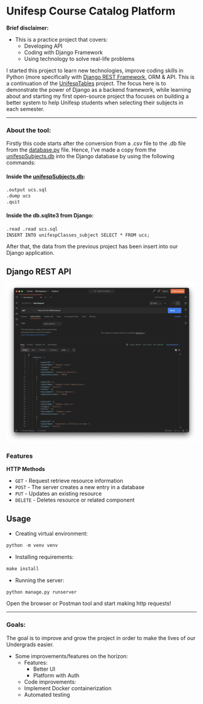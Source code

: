 # Unifesp Course Catalog Platform

**Brief disclaimer:**
- This is a practice project that covers:
    - Developing API
    - Coding with Django Framework
    - Using technology to solve real-life problems
    

I started this project to learn new technologies, improve coding skills in Python (more
specifically with [Django REST Framework](https://github.com/encode/django-rest-framework), ORM & API. This is a continuation of the
[UnifespTables](https://github.com/LewisDamy/Tabelas_de_UCs_Unifesp) project.
The focus here is to demonstrate the
power of Django as a backend framework, while learning about and starting
my first open-source project tha focuses on building a better system to help Unifesp students
when selecting their subjects in each semester.



***

### About the tool:

Firstly this code starts after the conversion from a .csv file to the .db file 
from the [database.py](https://github.com/LewisDamy/Tabelas_de_UCs_Unifesp/blob/main/database.py) file.
Hence, I've made a copy from the [unifespSubjects.db](https://github.com/LewisDamy/Tabelas_de_UCs_Unifesp/blob/main/unifespSubjects.db)
into the Django database by using the following commands:

#### Inside the [unifespSubjects.db](https://github.com/LewisDamy/Tabelas_de_UCs_Unifesp/blob/main/unifespSubjects.db):
```sqlite
.output ucs.sql
.dump ucs
.quit
```

#### Inside the db.sqlite3 from Django:
```sqlite
.read .read ucs.sql
INSERT INTO unifespClasses_subject SELECT * FROM ucs;
```

<p>
After that, the data from the previous project has been insert into our Django application.
</p>

## Django REST API
![Postman Request API](/images/PostManRequestAPI.png)

### **Features**

**HTTP Methods**
- `GET` - Request retrieve resource information
- `POST` - The server creates a new entry in a database
- `PUT` - Updates an existing resource
- `DELETE` - Deletes resource or related component 

Usage
---
- Creating virtual environment:
```python
python -m venv venv
```
- Installing requirements:
```makefile
make install
```
- Running the server:
```python
python manage.py runserver
```
Open the browser or Postman tool and start making http requests!
 

***
### Goals:
<p>
The goal is to improve and grow the project in order to make the lives of our Undergrads easier.
</p>

- Some improvements/features on the horizon:
    - Features:
        - Better UI
        - Platform with Auth
    - Code improvements:
    - Implement Docker containerization
    - Automated testing